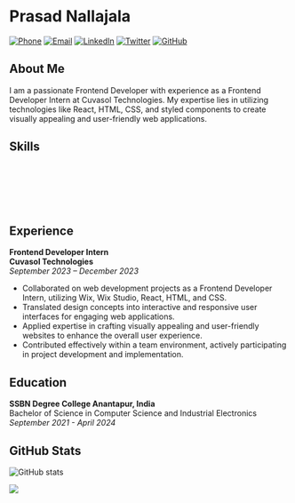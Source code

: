 # Prasad Nallajala
[![Phone](https://img.shields.io/badge/Phone-%2B91--9347190335-blue)](tel:+919347190335)
[![Email](https://img.shields.io/badge/Email-prasadnallajala%40gmail.com-red)](mailto:prasadnallajala@gmail.com)
[![LinkedIn](https://img.shields.io/badge/LinkedIn-Connect-blue?logo=LinkedIn)](https://www.linkedin.com/in/PrasadNalajala/)
[![Twitter](https://img.shields.io/badge/Twitter-Follow-blue?logo=Twitter)](https://twitter.com/PrasadNalajala)
[![GitHub](https://img.shields.io/badge/GitHub-Follow-blue?logo=GitHub)](https://github.com/PrasadNalajala)

## About Me

I am a passionate Frontend Developer with experience as a Frontend Developer Intern at Cuvasol Technologies. My expertise lies in utilizing technologies like React, HTML, CSS, and styled components to create visually appealing and user-friendly web applications.

## Skills

<div style="display: flex; justify-content: space-around; align-items: center;">
    <div style="background-image: url(https://img.icons8.com/color/48/000000/javascript--v1.png); width: 80px; height: 80px;"></div>
    <div style="background-image: url(https://img.icons8.com/color/48/000000/python--v1.png); width: 80px; height: 80px;"></div>
    <div style="background-image: url(https://img.icons8.com/color/48/000000/c-programming.png); width: 80px; height: 80px;"></div>
    <div style="background-image: url(https://img.icons8.com/plasticine/100/000000/react.png); width: 80px; height: 80px;"></div>
    <div style="background-image: url(https://img.icons8.com/color/48/000000/html-5--v1.png); width: 80px; height: 80px;"></div>
    <div style="background-image: url(https://img.icons8.com/color/48/000000/css3.png); width: 80px; height: 80px;"></div>
    <div style="background-image: url(https://img.icons8.com/color/48/000000/nodejs.png); width: 80px; height: 80px;"></div>
    <div style="background-image: url(https://img.icons8.com/color/48/000000/express.png); width: 80px; height: 80px;"></div>
    <div style="background-image: url(https://img.icons8.com/color/48/000000/sql.png); width: 80px; height: 80px;"></div>
</div>

## Experience

**Frontend Developer Intern**  
**Cuvasol Technologies**  
*September 2023 – December 2023*
- Collaborated on web development projects as a Frontend Developer Intern, utilizing Wix, Wix Studio, React, HTML, and CSS.
- Translated design concepts into interactive and responsive user interfaces for engaging web applications.
- Applied expertise in crafting visually appealing and user-friendly websites to enhance the overall user experience.
- Contributed effectively within a team environment, actively participating in project development and implementation.

## Education

**SSBN Degree College Anantapur, India**  
Bachelor of Science in Computer Science and Industrial Electronics  
*September 2021 - April 2024*

## GitHub Stats

![GitHub stats](https://github-readme-stats.vercel.app/api?username=PrasadNalajala&show_icons=true&theme=radical)



![](https://komarev.com/ghpvc/?username=PrasadNalajala&color=green)
